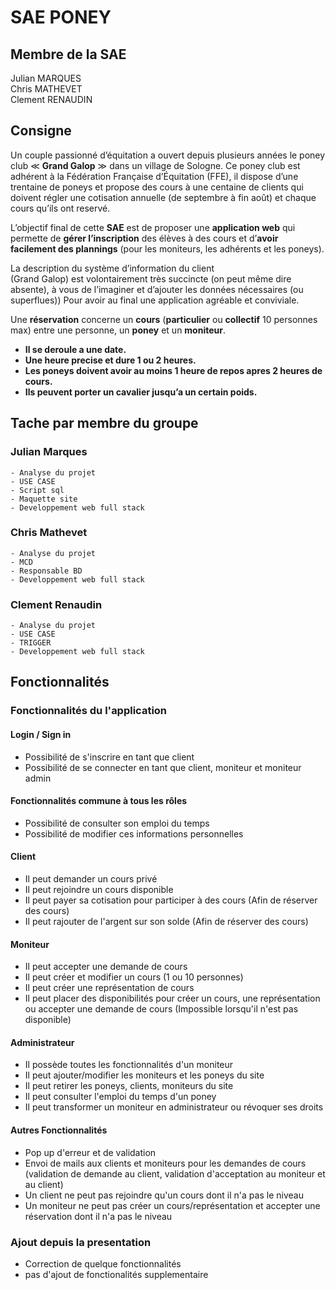 # SAE PONEY

## Membre de la SAE
Julian MARQUES  
Chris MATHEVET  
Clement RENAUDIN  

## Consigne 
Un couple passionné d’équitation a ouvert depuis plusieurs années le poney club ≪ **Grand Galop** ≫ dans un village de Sologne. Ce poney club est adhérent à la Fédération Française d’Équitation (FFE), il dispose d’une trentaine de poneys et propose des cours à une centaine de clients qui doivent régler une cotisation annuelle (de septembre à fin août) et chaque cours qu’ils ont reservé.

L’objectif final de cette **SAE** est de proposer une **application web** qui permette de **gérer l’inscription** des élèves à des cours et d’**avoir facilement des plannings** (pour les moniteurs, les adhérents et les poneys).

La description du système d’information du client  
(Grand Galop) est volontairement très succincte (on peut même dire absente), à vous de l’imaginer et d’ajouter les données nécessaires (ou superflues)) 
Pour avoir au final une application agréable et conviviale.

Une **réservation** concerne un **cours** (**particulier** ou **collectif** 10 personnes max) 
entre une personne, un **poney** et un **moniteur**.  

- **Il se deroule a une date.**
- **Une heure precise et dure 1 ou 2 heures.** 
- **Les poneys doivent avoir au moins 1 heure de repos apres 2 heures de cours.** 
- **Ils peuvent porter un cavalier jusqu’a un certain poids.**


## Tache par membre du groupe


### **Julian Marques**
    - Analyse du projet
    - USE CASE
    - Script sql
    - Maquette site
    - Developpement web full stack
### **Chris Mathevet**
    - Analyse du projet
    - MCD
    - Responsable BD
    - Developpement web full stack
### **Clement Renaudin**
    - Analyse du projet
    - USE CASE
    - TRIGGER
    - Developpement web full stack


## Fonctionnalités
### Fonctionnalités du l'application

#### Login / Sign in  
- Possibilité de s'inscrire en tant que client
- Possibilité de se connecter en tant que client, moniteur et moniteur admin

#### Fonctionnalités commune à tous les rôles
- Possibilité de consulter son emploi du temps
- Possibilité de modifier ces informations personnelles

#### Client
- Il peut demander un cours privé
- Il peut rejoindre un cours disponible
- Il peut payer sa cotisation pour participer à des cours (Afin de réserver des cours)
- Il peut rajouter de l'argent sur son solde (Afin de réserver des cours)

#### Moniteur 
- Il peut accepter une demande de cours
- Il peut créer et modifier un cours (1 ou 10 personnes)
- Il peut créer une représentation de cours
- Il peut placer des disponibilités pour créer un cours, une représentation ou accepter une demande de cours (Impossible lorsqu'il n'est pas disponible) 

#### Administrateur 
- Il possède toutes les fonctionnalités d'un moniteur 
- Il peut ajouter/modifier les moniteurs et les poneys du site
- Il peut retirer les poneys, clients, moniteurs du site
- Il peut consulter l'emploi du temps d'un poney
- Il peut transformer un moniteur en administrateur ou révoquer ses droits

#### Autres Fonctionnalités  
- Pop up d'erreur et de validation
- Envoi de mails aux clients et moniteurs pour les demandes de cours (validation de demande au client, validation d'acceptation au moniteur et au client)
- Un client ne peut pas rejoindre qu'un cours dont il n'a pas le niveau
- Un moniteur ne peut pas créer un cours/représentation et accepter une réservation dont il n'a pas le niveau


### Ajout depuis la presentation 
- Correction de quelque fonctionnalités 
- pas d'ajout de fonctionalités supplementaire  

